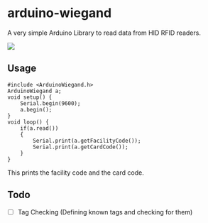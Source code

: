 # arduino-wiegand
A very simple Arduino Library to read data from HID RFID readers.

![](http://cdn.barcodesinc.com/images/models/lg/HID/proxpro-5355.jpg)

## Usage
    #include <ArduinoWiegand.h>
    ArduinoWiegand a;
    void setup() {
        Serial.begin(9600);  
        a.begin();
    }
    void loop() {
        if(a.read())
        {
            Serial.print(a.getFacilityCode());
            Serial.print(a.getCardCode()); 
        }
    }

This prints the facility code and the card code.

## Todo
- [ ] Tag Checking (Defining known tags and checking for them)